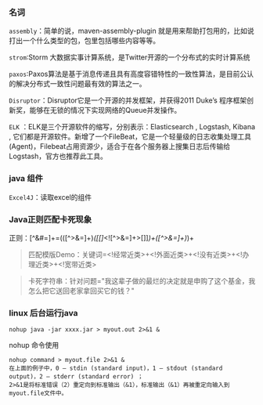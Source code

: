 ### 名词
`assembly`：简单的说，maven-assembly-plugin 就是用来帮助打包用的，比如说打出一个什么类型的包，包里包括哪些内容等等。

`strom`:Storm 大数据实事计算系统，是Twitter开源的一个分布式的实时计算系统

`paxos`:Paxos算法是基于消息传递且具有高度容错特性的一致性算法，是目前公认的解决分布式一致性问题最有效的算法之一。

`Disruptor`：Disruptor它是一个开源的并发框架，并获得2011 Duke’s 程序框架创新奖，能够在无锁的情况下实现网络的Queue并发操作。

`ELK` ：ELK是三个开源软件的缩写，分别表示：Elasticsearch , Logstash, Kibana , 它们都是开源软件。新增了一个FileBeat，它是一个轻量级的日志收集处理工具(Agent)，Filebeat占用资源少，适合于在各个服务器上搜集日志后传输给Logstash，官方也推荐此工具。


### java 组件

`Excel4J`：读取excel的组件

### Java正则匹配卡死现象

>
正则：[^&#=]+=(([^>&=]+)*([\[]*<![^>&=]+>[\]]*)+([^>&=]+)*)+

>匹配模版Demo：关键词=<!经常近类>+<!外面近类>+<!没有近类>+<!办理近类>+<!宽带近类>

>卡死字符串：针对问题="我这辈子做的最烂的决定就是申购了这个基金，我怎么把它送回老家拿回买它的钱？"

### linux 后台运行java

	nohup java -jar xxxx.jar > myout.out 2>&1 &
	

nohup 命令使用

	nohup command > myout.file 2>&1 &
	在上面的例子中，0 – stdin (standard input)，1 – stdout (standard output)，2 – stderr (standard error) ；
	2>&1是将标准错误（2）重定向到标准输出（&1），标准输出（&1）再被重定向输入到myout.file文件中。



